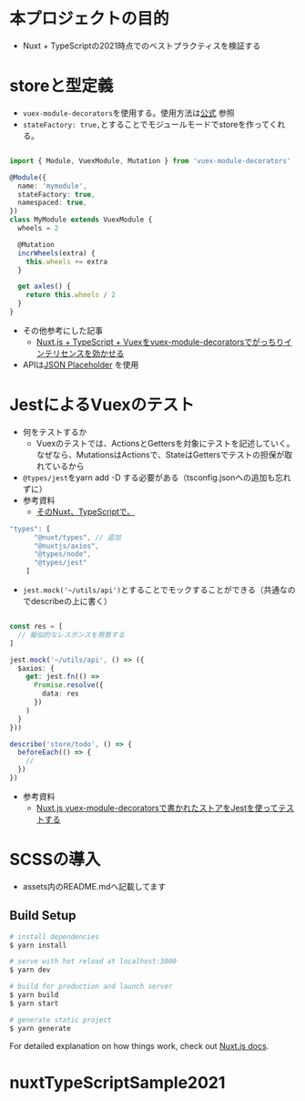 # 本プロジェクトの目的
- Nuxt + TypeScriptの2021時点でのベストプラクティスを検証する

# storeと型定義
- `vuex-module-decorators`を使用する。使用方法は[公式](https://typescript.nuxtjs.org/ja/cookbook/store/) 参照
- `stateFactory: true,`とすることでモジュールモードでstoreを作ってくれる。

```typescript

import { Module, VuexModule, Mutation } from 'vuex-module-decorators'

@Module({
  name: 'mymodule',
  stateFactory: true,
  namespaced: true,
})
class MyModule extends VuexModule {
  wheels = 2

  @Mutation
  incrWheels(extra) {
    this.wheels += extra
  }

  get axles() {
    return this.wheels / 2
  }
}

```
- その他参考にした記事
  - [Nuxt.js + TypeScript + Vuexをvuex-module-decoratorsでがっちりインテリセンスを効かせる](https://qiita.com/azukiazusa/items/a50b1ffe05d9937a4db0#)
- APIは[JSON Placeholder](https://jsonplaceholder.typicode.com/) を使用

# JestによるVuexのテスト
- 何をテストするか
  - Vuexのテストでは、ActionsとGettersを対象にテストを記述していく。なぜなら、MutationsはActionsで、StateはGettersでテストの担保が取れているから
- `@types/jest`をyarn add -D する必要がある（tsconfig.jsonへの追加も忘れずに）
- 参考資料
  - [そのNuxt、TypeScriptで。](https://qiita.com/okmt_okmt_/items/a95c9aef4024f2f695cf#jest%E3%82%92%E3%82%BB%E3%83%83%E3%83%88%E3%82%A2%E3%83%83%E3%83%97%E3%81%97%E3%82%88%E3%81%86)

```typescript
"types": [
      "@nuxt/types", // 追加
      "@nuxtjs/axios",
      "@types/node",
      "@types/jest"
    ]
```  
- `jest.mock('~/utils/api')`とすることでモックすることができる（共通なのでdescribeの上に書く）

```typescript

const res = [
  // 擬似的なレスポンスを用意する
]

jest.mock('~/utils/api', () => ({
  $axios: {
    get: jest.fn(() =>
      Promise.resolve({
        data: res
      })
    )
  }
}))

describe('store/todo', () => {
  beforeEach(() => {
    //
  })
})
```
- 参考資料
  - [Nuxt.js vuex-module-decoratorsで書かれたストアをJestを使ってテストする](https://qiita.com/azukiazusa/items/8a158913c870bc0c8ba9)

# SCSSの導入
- assets内のREADME.mdへ記載してます

## Build Setup

```bash
# install dependencies
$ yarn install

# serve with hot reload at localhost:3000
$ yarn dev

# build for production and launch server
$ yarn build
$ yarn start

# generate static project
$ yarn generate
```

For detailed explanation on how things work, check out [Nuxt.js docs](https://nuxtjs.org).
# nuxtTypeScriptSample2021

